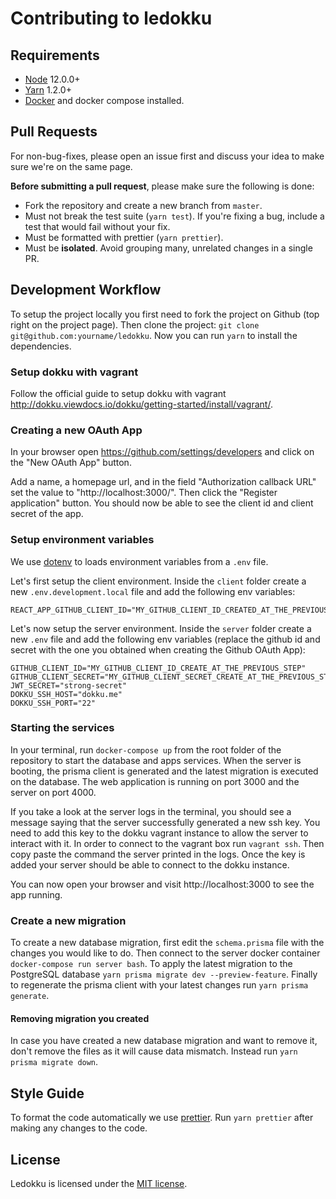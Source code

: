# Contributing to ledokku

## Requirements

- [Node](https://nodejs.org/en/) 12.0.0+
- [Yarn](https://classic.yarnpkg.com/en/) 1.2.0+
- [Docker](https://www.docker.com/) and docker compose installed.

## Pull Requests

For non-bug-fixes, please open an issue first and discuss your idea to make sure we're on the same page.

**Before submitting a pull request**, please make sure the following is done:

- Fork the repository and create a new branch from `master`.
- Must not break the test suite (`yarn test`). If you're fixing a bug, include a test that would fail without your fix.
- Must be formatted with prettier (`yarn prettier`).
- Must be **isolated**. Avoid grouping many, unrelated changes in a single PR.

## Development Workflow

To setup the project locally you first need to fork the project on Github (top right on the project page). Then clone the project: `git clone git@github.com:yourname/ledokku`. Now you can run `yarn` to install the dependencies.

### Setup dokku with vagrant

Follow the official guide to setup dokku with vagrant http://dokku.viewdocs.io/dokku/getting-started/install/vagrant/.

### Creating a new OAuth App

In your browser open https://github.com/settings/developers and click on the "New OAuth App" button.

Add a name, a homepage url, and in the field "Authorization callback URL" set the value to "http://localhost:3000/". Then click the "Register application" button. You should now be able to see the client id and client secret of the app.

### Setup environment variables

We use [dotenv](https://github.com/motdotla/dotenv) to loads environment variables from a `.env` file.

Let's first setup the client environment. Inside the `client` folder create a new `.env.development.local` file and add the following env variables:

```
REACT_APP_GITHUB_CLIENT_ID="MY_GITHUB_CLIENT_ID_CREATED_AT_THE_PREVIOUS_STEP"
```

Let's now setup the server environment. Inside the `server` folder create a new `.env` file and add the following env variables (replace the github id and secret with the one you obtained when creating the Github OAuth App):

```
GITHUB_CLIENT_ID="MY_GITHUB_CLIENT_ID_CREATE_AT_THE_PREVIOUS_STEP"
GITHUB_CLIENT_SECRET="MY_GITHUB_CLIENT_SECRET_CREATE_AT_THE_PREVIOUS_STEP"
JWT_SECRET="strong-secret"
DOKKU_SSH_HOST="dokku.me"
DOKKU_SSH_PORT="22"
```

### Starting the services

In your terminal, run `docker-compose up` from the root folder of the repository to start the database and apps services. When the server is booting, the prisma client is generated and the latest migration is executed on the database. The web application is running on port 3000 and the server on port 4000.

If you take a look at the server logs in the terminal, you should see a message saying that the server successfully generated a new ssh key. You need to add this key to the dokku vagrant instance to allow the server to interact with it. In order to connect to the vagrant box run `vagrant ssh`. Then copy paste the command the server printed in the logs. Once the key is added your server should be able to connect to the dokku instance.

You can now open your browser and visit http://localhost:3000 to see the app running.

### Create a new migration

To create a new database migration, first edit the `schema.prisma` file with the changes you would like to do. Then connect to the server docker container `docker-compose run server bash`. To apply the latest migration to the PostgreSQL database `yarn prisma migrate dev --preview-feature`. Finally to regenerate the prisma client with your latest changes run `yarn prisma generate`.

#### Removing migration you created

In case you have created a new database migration and want to remove it, don't remove the files as it will cause data mismatch. Instead run `yarn prisma migrate down`.

## Style Guide

To format the code automatically we use [prettier](https://prettier.io/). Run `yarn prettier` after making any changes to the code.

## License

Ledokku is licensed under the [MIT license](https://github.com/ledokku/ledokku/blob/master/LICENSE).
